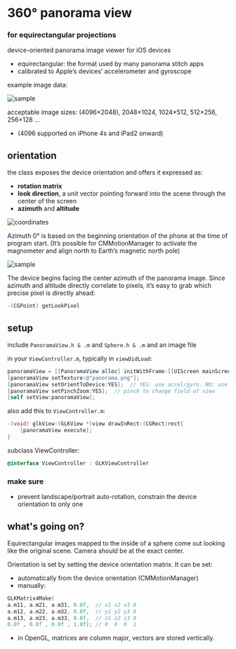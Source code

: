 # 360° panorama view
### for equirectangular projections
device-oriented panorama image viewer for iOS devices

* equirectangular: the format used by many panorama stitch apps
* calibrated to Apple’s devices’ accelerometer and gyroscope

example image data:

![sample](https://raw.github.com/robbykraft/Panorama/master/readme/park_small.jpg)

acceptable image sizes: (4096×2048), 2048×1024, 1024×512, 512×256, 256×128 ...

* (4096 supported on iPhone 4s and iPad2 onward)

## orientation

the class exposes the device orientation and offers it expressed as:

* __rotation matrix__
* __look direction__, a unit vector pointing forward into the scene through the center of the screen
* __azimuth__ and __altitude__

![coordinates](http://upload.wikimedia.org/wikipedia/commons/thumb/f/f7/Azimuth-Altitude_schematic.svg/500px-Azimuth-Altitude_schematic.svg.png)

Azimuth 0° is based on the beginning orientation of the phone at the time of program start. (It’s possible for CMMotionManager to activate the magnometer and align north to Earth’s magnetic north pole)

![sample](https://raw.github.com/robbykraft/Panorama/master/readme/azimuth-altitude-pixels.png)

The device begins facing the center azimuth of the panorama image. Since azimuth and altitude directly correlate to pixels, it’s easy to grab which precise pixel is directly ahead:

```objective-c
-(CGPoint) getLookPixel
```

## setup

include `PanoramaView.h & .m` and `Sphere.h & .m` and an image file

in your `ViewController.m`, typically in `viewDidLoad`:

```objective-c
panoramaView = [[PanoramaView alloc] initWithFrame:[[UIScreen mainScreen] bounds]];
[panoramaView setTexture:@"panorama.png"];
[panoramaView setOrientToDevice:YES];  // YES: use accel/gyro. NO: use touch pan gesture
[panoramaView setPinchZoom:YES];  // pinch to change field of view
[self setView:panoramaView];
```

also add this to `ViewController.m`:

```objective-c
-(void) glkView:(GLKView *)view drawInRect:(CGRect)rect{
    [panoramaView execute];
}
```

subclass ViewController:

```objective-c
@interface ViewController : GLKViewController
```

### make sure
* prevent landscape/portrait auto-rotation, constrain the device orientation to only one

## what's going on?
Equirectangular images mapped to the inside of a sphere come out looking like the original scene. Camera should be at the exact center.

Orientation is set by setting the device orientation matrix. It can be set:

* automatically from the device orientation (CMMotionManager)
* manually:

```objective-c
GLKMatrix4Make(
a.m11, a.m21, a.m31, 0.0f,  // x1 x2 x3 0
a.m12, a.m22, a.m32, 0.0f,  // y1 y2 y3 0
a.m13, a.m23, a.m33, 0.0f,  // z1 z2 z3 0
0.0f , 0.0f , 0.0f , 1.0f); // 0  0  0  1
```
* in OpenGL, matrices are column major, vectors are stored vertically.